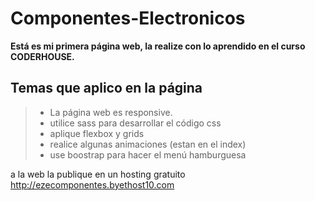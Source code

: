 # Componentes-Electronicos

**Está es mi primera página web, la realize con lo aprendido en el curso CODERHOUSE.**

## Temas que aplico en la página

> - La página web es responsive.
> - utilice sass para desarrollar el código css 
> - aplique flexbox y grids
> - realice algunas animaciones (estan en el index)
> - use boostrap para hacer el menú hamburguesa 

a la web la publique en un hosting gratuito <http://ezecomponentes.byethost10.com>

